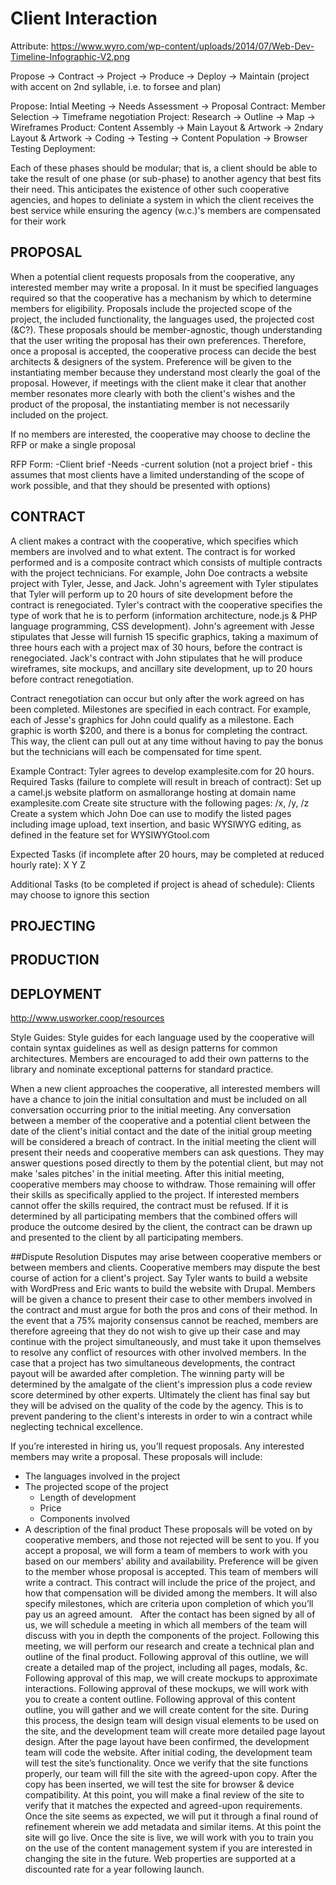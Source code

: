 # Client Interaction

Attribute: https://www.wyro.com/wp-content/uploads/2014/07/Web-Dev-Timeline-Infographic-V2.png

Propose -> Contract -> Project -> Produce -> Deploy -> Maintain
(project with accent on 2nd syllable, i.e. to forsee and plan)

Propose: Intial Meeting -> Needs Assessment -> Proposal
Contract: Member Selection -> Timeframe negotiation
Project: Research -> Outline -> Map -> Wireframes
Product: Content Assembly -> Main Layout & Artwork -> 2ndary Layout & Artwork -> Coding -> Testing -> Content Population -> Browser Testing
Deployment:

Each of these phases should be modular; that is, a client should be able to take the result of one phase (or sub-phase) to another agency that best fits their need. This anticipates the existence of other such cooperative agencies, and hopes to deliniate a system in which the client receives the best service while ensuring the agency (w.c.)'s members are compensated for their work

PROPOSAL
--------

When a potential client requests proposals from the cooperative, any interested member may write a proposal. In it must be specified languages required so that the cooperative has a mechanism by which to determine members for eligibility. Proposals include the projected scope of the project, the included functionality, the languages used, the projected cost (&C?). These proposals should be member-agnostic, though understanding that the user writing the proposal has their own preferences. Therefore, once a proposal is accepted, the cooperative process can decide the best architects & designers of the system. Preference will be given to the instantiating member because they understand most clearly the goal of the proposal. However, if meetings with the client make it clear that another member resonates more clearly with both the client's wishes and the product of the proposal, the instantiating member is not necessarily included on the project.

If no members are interested, the cooperative may choose to decline the RFP or make a single proposal

RFP Form:
-Client brief
-Needs
-current solution
(not a project brief - this assumes that most clients have a limited understanding of the scope of work possible, and that they should be presented with options)

CONTRACT
--------

A client makes a contract with the cooperative, which specifies which members are involved and to what extent. The contract is for worked performed and is a composite contract which consists of multiple contracts with the project technicians. For example, John Doe contracts a website project with Tyler, Jesse, and Jack. John's agreement with Tyler stipulates that Tyler will perform up to 20 hours of site development before the contract is renegociated. Tyler's contract with the cooperative specifies the type of work that he is to perform (information architecture, node.js & PHP language programming, CSS development). John's agreement with Jesse stipulates that Jesse will furnish 15 specific graphics, taking a maximum of three hours each with a project max of 30 hours, before the contract is renegociated. Jack's contract with John stipulates that he will produce wireframes, site mockups, and ancillary site development, up to 20 hours before contract renegotiation.

Contract renegotiation can occur but only after the work agreed on has been completed. Milestones are specified in each contract. For example, each of Jesse's graphics for John could qualify as a milestone. Each graphic is worth $200, and there is a bonus for completing the contract. This way, the client can pull out at any time without having to pay the bonus but the technicians will each be compensated for time spent.

Example Contract:
Tyler
agrees to develop examplesite.com for 20 hours.
Required Tasks (failure to complete will result in breach of contract):
Set up a camel.js website platform on asmallorange hosting at domain name examplesite.com
Create site structure with the following pages: /x, /y, /z
Create a system which John Doe can use to modify the listed pages including image upload, text insertion, and basic WYSIWYG editing, as defined in the feature set for WYSIWYGtool.com

Expected Tasks (if incomplete after 20 hours, may be completed at reduced hourly rate):
X Y Z

Additional Tasks (to be completed if project is ahead of schedule):
Clients may choose to ignore this section


PROJECTING
----------

PRODUCTION
----------

DEPLOYMENT
----------

http://www.usworker.coop/resources


Style Guides:
Style guides for each language used by the cooperative will contain syntax guidelines as well as design patterns for common architectures. Members are encouraged to add their own patterns to the library and nominate exceptional patterns for standard practice.


When a new client approaches the cooperative, all interested members will have a chance to join the initial consultation and must be included on all conversation occurring prior to the initial meeting. Any conversation between a member of the cooperative and a potential client between the date of the client's initial contact and the date of the initial group meeting will be considered a breach of contract. In the initial meeting the client will present their needs and cooperative members can ask questions. They may answer questions posed directly to them by the potential client, but may not make 'sales pitches' in the initial meeting.
After this initial meeting, cooperative members may choose to withdraw. Those remaining will offer their skills as specifically applied to the project. If interested members cannot offer the skills required, the contract must be refused. If it is determined by all participating members that the combined offers will produce the outcome desired by the client, the contract can be drawn up and presented to the client by all participating members.


##Dispute Resolution
Disputes may arise between cooperative members or between members and clients. Cooperative members may dispute the best course of action for a client's project. Say Tyler wants to build a website with WordPress and Eric wants to build the website with Drupal. Members will be given a chance to present their case to other members involved in the contract and must argue for both the pros and cons of their method. In the event that a 75% majority consensus cannot be reached, members are therefore agreeing that they do not wish to give up their case and may continue with the project simultaneously, and must take it upon themselves to resolve any conflict of resources with other involved members. In the case that a project has two simultaneous developments, the contract payout will be awarded after completion. The winning party will be determined by the amalgate of the client's impression plus a code review score determined by other experts. Ultimately the client has final say but they will be advised on the quality of the code by the agency. This is to prevent pandering to the client's interests in order to win a contract while neglecting technical excellence.






If you’re interested in hiring us, you’ll request proposals. Any interested members may write a proposal. These proposals will include:
* The languages involved in the project
* The projected scope of the project
    * Length of development
    * Price
    * Components involved
* A description of the final product
These proposals will be voted on by cooperative members, and those not rejected will be sent to you. If you accept a proposal, we will form a team of members to work with you based on our members’ ability and availability. Preference will be given to the member whose proposal is accepted. This team of members will write a contract.
This contract will include the price of the project, and how that compensation will be divided among the members. It will also specify milestones, which are criteria upon completion of which you’ll pay us an agreed amount.
 
After the contact has been signed by all of us, we will schedule a meeting in which all members of the team will discuss with you in depth the components of the project.
Following this meeting, we will perform our research and create a technical plan and outline of the final product.
Following approval of this outline, we will create a detailed map of the project, including all pages, modals, &c.
Following approval of this map, we will create mockups to approximate interactions.
Following approval of these mockups, we will work with you to create a content outline.
Following approval of this content outline, you will gather and we will create content for the site.
During this process, the design team will design visual elements to be used on the site, and the development team will create more detailed page layout design.
After the page layout have been confirmed, the development team will code the website.
After initial coding, the development team will test the site’s functionality.
Once we verify that the site functions properly, our team will fill the site with the agreed-upon copy.
After the copy has been inserted, we will test the site for browser & device compatibility.
At this point, you will make a final review of the site to verify that it matches the expected and agreed-upon requirements.
Once the site seems as expected, we will put it through a final round of refinement wherein we add metadata and similar items.
At this point the site will go live.
Once the site is live, we will work with you to train you on the use of the content management system if you are interested in changing the site in the future.
Web properties are supported at a discounted rate for a year following launch.
